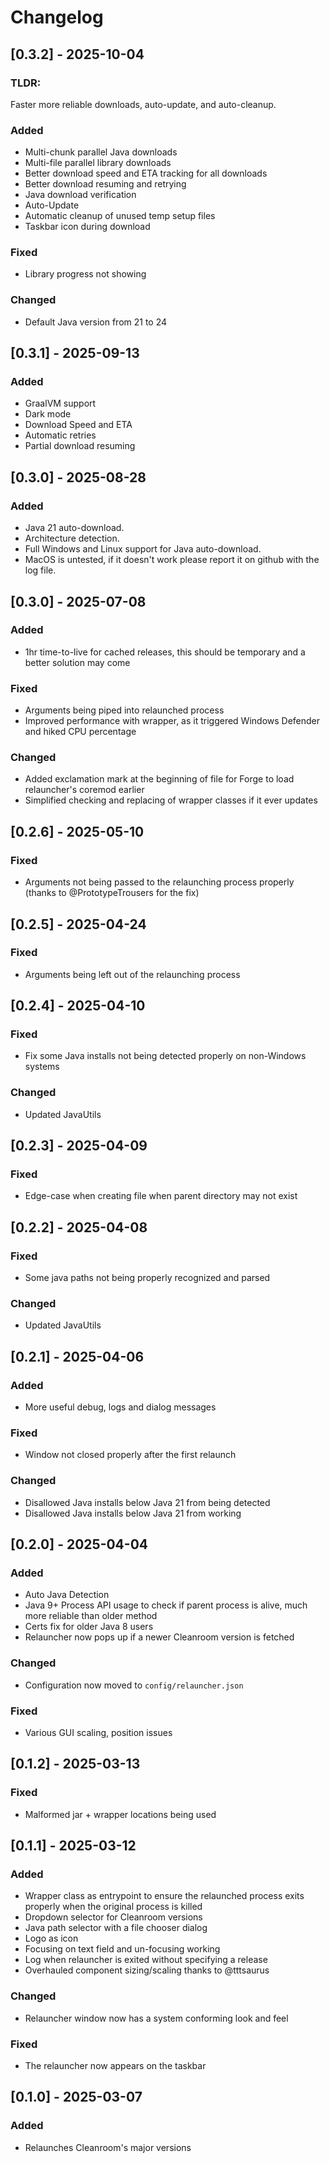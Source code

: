 # Changelog

## [0.3.2] - 2025-10-04

### TLDR:
Faster more reliable downloads, auto-update, and auto-cleanup.

### Added
- Multi-chunk parallel Java downloads
- Multi-file parallel library downloads
- Better download speed and ETA tracking for all downloads
- Better download resuming and retrying
- Java download verification
- Auto-Update
- Automatic cleanup of unused temp setup files
- Taskbar icon during download

### Fixed
- Library progress not showing

### Changed
- Default Java version from 21 to 24

## [0.3.1] - 2025-09-13

### Added
- GraalVM support
- Dark mode
- Download Speed and ETA
- Automatic retries
- Partial download resuming

## [0.3.0] - 2025-08-28

### Added
- Java 21 auto-download.
- Architecture detection.
- Full Windows and Linux support for Java auto-download.
- MacOS is untested, if it doesn't work please report it on github with the log file.

## [0.3.0] - 2025-07-08

### Added
- 1hr time-to-live for cached releases, this should be temporary and a better solution may come

### Fixed
- Arguments being piped into relaunched process
- Improved performance with wrapper, as it triggered Windows Defender and hiked CPU percentage

### Changed
- Added exclamation mark at the beginning of file for Forge to load relauncher's coremod earlier
- Simplified checking and replacing of wrapper classes if it ever updates

## [0.2.6] - 2025-05-10

### Fixed
- Arguments not being passed to the relaunching process properly (thanks to @PrototypeTrousers for the fix)

## [0.2.5] - 2025-04-24

### Fixed
- Arguments being left out of the relaunching process

## [0.2.4] - 2025-04-10

### Fixed
- Fix some Java installs not being detected properly on non-Windows systems

### Changed
- Updated JavaUtils

## [0.2.3] - 2025-04-09

### Fixed
- Edge-case when creating file when parent directory may not exist

## [0.2.2] - 2025-04-08

### Fixed
- Some java paths not being properly recognized and parsed

### Changed
- Updated JavaUtils

## [0.2.1] - 2025-04-06

### Added
- More useful debug, logs and dialog messages

### Fixed
- Window not closed properly after the first relaunch

### Changed
- Disallowed Java installs below Java 21 from being detected
- Disallowed Java installs below Java 21 from working

## [0.2.0] - 2025-04-04

### Added
- Auto Java Detection
- Java 9+ Process API usage to check if parent process is alive, much more reliable than older method
- Certs fix for older Java 8 users
- Relauncher now pops up if a newer Cleanroom version is fetched

### Changed
- Configuration now moved to `config/relauncher.json`

### Fixed
- Various GUI scaling, position issues

## [0.1.2] - 2025-03-13

### Fixed
- Malformed jar + wrapper locations being used

## [0.1.1] - 2025-03-12

### Added
- Wrapper class as entrypoint to ensure the relaunched process exits properly when the original process is killed
- Dropdown selector for Cleanroom versions
- Java path selector with a file chooser dialog
- Logo as icon
- Focusing on text field and un-focusing working
- Log when relauncher is exited without specifying a release
- Overhauled component sizing/scaling thanks to @tttsaurus

### Changed
- Relauncher window now has a system conforming look and feel

### Fixed
- The relauncher now appears on the taskbar

## [0.1.0] - 2025-03-07

### Added
- Relaunches Cleanroom's major versions